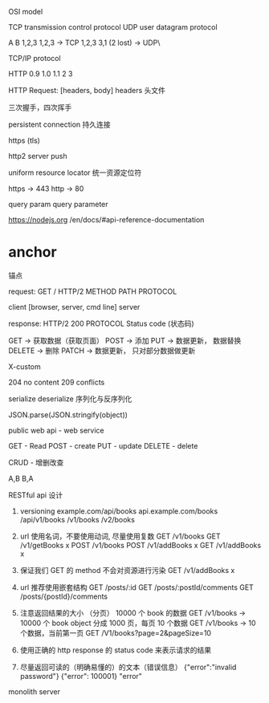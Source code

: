 OSI model

TCP transmission control protocol
UDP user datagram protocol

A B
1,2,3 1,2,3 -> TCP
1,2,3 3,1 (2 lost) -> UDP\

TCP/IP protocol

HTTP
0.9
1.0
1.1
2
3

HTTP Request: [headers, body]
headers 头文件

三次握手，四次挥手

persistent connection 持久连接

https (tls)

http2
server push

uniform resource locator
统一资源定位符

https -> 443
http -> 80

query param
query parameter

https://nodejs.org
/en/docs/#api-reference-documentation

# anchor

锚点

request:
GET / HTTP/2
METHOD PATH PROTOCOL

client [browser, server, cmd line]
server

response:
HTTP/2 200
PROTOCOL Status code (状态码)

GET -> 获取数据（获取页面）
POST -> 添加
PUT -> 数据更新， 数据替换
DELETE -> 删除
PATCH -> 数据更新， 只对部分数据做更新

X-custom

204 no content
209 conflicts

serialize deserialize
序列化与反序列化

JSON.parse(JSON.stringify(object))

public web api - web service

GET - Read
POST - create
PUT - update
DELETE - delete

CRUD - 增删改查

A,B
B,A

RESTful api 设计

1. versioning
   example.com/api/books
   api.example.com/books
   /api/v1/books
   /v1/books
   /v2/books

2. url 使用名词，不要使用动词, 尽量使用复数
   GET /v1/books
   GET /v1/getBooks x
   POST /v1/books
   POST /v1/addBooks x
   GET /v1/addBooks x

3. 保证我们 GET 的 method 不会对资源进行污染
   GET /v1/addBooks x

4. url 推荐使用嵌套结构
   GET /posts/:id
   GET /posts/:postId/comments
   GET /posts/{postId}/comments

5. 注意返回结果的大小 （分页）
   10000 个 book 的数据
   GET /v1/books -> 10000 个 book object
   分成 1000 页，每页 10 个数据
   GET /v1/books -> 10 个数据，当前第一页
   GET /V1/books?page=2&pageSize=10

6. 使用正确的 http response 的 status code 来表示请求的结果

7. 尽量返回可读的（明确易懂的）的文本（错误信息）
   {"error":"invalid password"}
   {"error": 100001}
   "error"

monolith server
